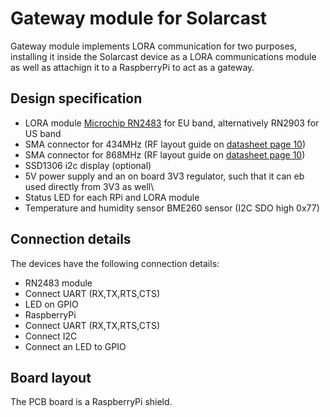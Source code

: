 # Gateway module for Solarcast
Gateway module implements LORA communication for two purposes, installing it inside the Solarcast device as a LORA communications module as well as attachign it to a RaspberryPi to act as a gateway.

## Design specification
* LORA module [Microchip RN2483](http://www.microchip.com/wwwproducts/en/RN2483) for EU band, alternatively RN2903 for US band
* SMA connector for 434MHz (RF layout guide on [datasheet page 10](http://ww1.microchip.com/downloads/en/DeviceDoc/50002346B.pdf))
* SMA connector for 868MHz (RF layout guide on [datasheet page 10](http://ww1.microchip.com/downloads/en/DeviceDoc/50002346B.pdf))
* SSD1306 i2c display (optional)
* 5V power supply and an on board 3V3 regulator, such that it can eb used directly from 3V3 as well\
* Status LED for each RPi and LORA module
* Temperature and humidity sensor BME260 sensor (I2C SDO high 0x77)

## Connection details
The devices have the following connection details:

*  RN2483 module
 * Connect UART (RX,TX,RTS,CTS)
 * LED on GPIO
*  RaspberryPi
  * Connect UART (RX,TX,RTS,CTS)
  * Connect I2C
  * Connect an LED to GPIO

## Board layout
The PCB board is a RaspberryPi shield.
